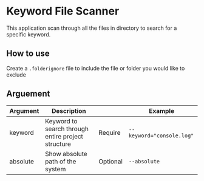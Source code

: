 # Keyword File Scanner

This application scan through all the files in directory to search for a specific keyword.

## How to use

Create a `.folderignore` file to include the file or folder you would like to exclude

## Arguement

| Argument | Description                                        |          | Example                   |
| -------- | -------------------------------------------------- | -------- | ------------------------- |
| keyword  | Keyword to search through entire project structure | Require  | `--keyword="console.log"` |
| absolute | Show absolute path of the system                   | Optional | `--absolute`       |
